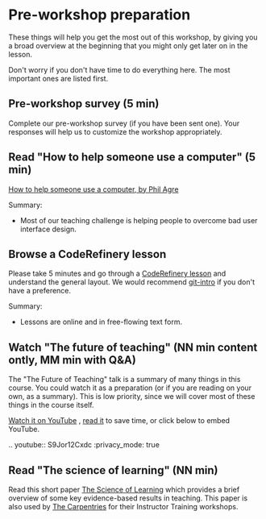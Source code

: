 # Pre-workshop preparation

These things will help you get the most out of this workshop, by
giving you a broad overview at the beginning that you might only get
later on in the lesson.

Don't worry if you don't have time to do everything here.  The most
important ones are listed first.



## Pre-workshop survey (5 min)

Complete our pre-workshop survey (if you have been sent one). Your
responses will help us to customize the workshop appropriately.



## Read "How to help someone use a computer" (5 min)

[How to help someone use a computer, by Phil
Agre](https://www.librarian.net/stax/4965/how-to-help-someone-use-a-computer-by-phil-agre/)

Summary:

* Most of our teaching challenge is helping people to overcome bad
  user interface design.



## Browse a CodeRefinery lesson

Please take 5 minutes and go through a [CodeRefinery
lesson](https://coderefinery.org/lessons/) and understand the general
layout.  We would recommend
[git-intro](https://coderefinery.github.io/git-intro/) if you don't
have a preference.

Summary:

* Lessons are online and in free-flowing text form.



## Watch "The future of teaching" (NN min content ontly, MM min with Q&A)

The "The Future of Teaching" talk is a summary of many things in this
course.  You could watch it as a preparation (or if you are reading on
your own, as a summary).  This is low priority, since we will cover
most of these things in the course itself.

[Watch it on YouTube](https://www.youtube.com/watch?v=S9Jor12Cxdc)
, [read it](https://hackmd.io/KRqQirJ_Rn2SHcE-t1iAUg>) to save time,
or click below to embed YouTube.

.. youtube:: S9Jor12Cxdc
   :privacy_mode: true



## Read "The science of learning" (NN min)

Read this short paper [The Science of
Learning](https://carpentries.github.io/instructor-training/files/papers/science-of-learning-2015.pdf)
which provides a brief overview of some key evidence-based results in
teaching. This paper is also used by [The
Carpentries](https://carpentries.org/) for their Instructor Training
workshops.



